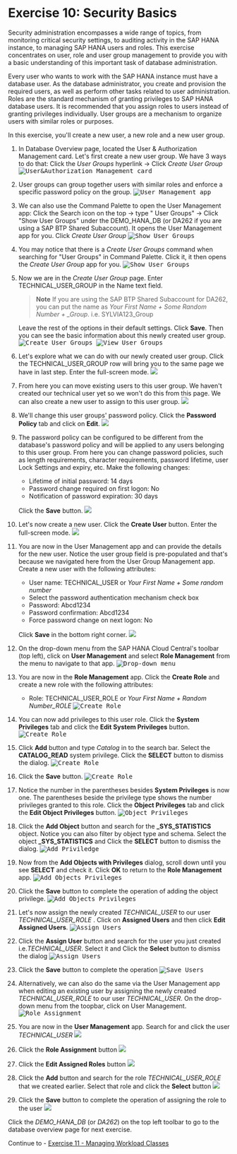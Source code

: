 # Exercise 10: Security Basics
Security administration encompasses a wide range of topics, from monitoring critical security settings, to auditing activity in the SAP HANA instance, to managing SAP HANA users and roles. This exercise concentrates on user, role and user group management to provide you with a basic understanding of this important task of database administration.

Every user who wants to work with the SAP HANA instance must have a database user. As the database administrator, you create and provision the required users, as well as perform other tasks related to user administration. Roles are the standard mechanism of granting privileges to SAP HANA database users. It is recommended that you assign roles to users instead of granting privileges individually. User groups are a mechanism to organize users with similar roles or purposes.

In this exercise, you'll create a new user, a new role and a new user group.

1. In Database Overview page, located the User & Authorization Management card.  Let's first create a new user group. We have 3 ways to do that: Click the *User Groups* hyperlink -> Click *Create User Group*
    <kbd>
    ![User&Authorization Management card](./images/1.png)
    </kbd>
    
2. User groups can group together users with similar roles and enforce a specific password policy on the group.
    <kbd>
    ![User Management app](./images/2.png)
    </kbd>

3. We can also use the Command Palette to open the User Management app:
    Click the Search icon on the top -> type " User Groups" -> Click "Show User Groups" under the DEMO_HANA_DB (or DA262 if you are using a SAP BTP Shared Subaccount). It opens the User Management app for you. Click *Create User Group*
    <kbd>
    ![Show User Groups](./images/3.png)
    </kbd>

4. You may notice that there is a *Create User Groups* command when searching for "User Groups" in Command Palette. Click it, it then opens the *Create User Group* app for you.
    <kbd>
    ![Show User Groups](./images/4.png)
    </kbd>

5. Now we are in the *Create User Group* page. Enter TECHNICAL_USER_GROUP in the Name text field. 
   
    > **Note**
    If you are using the SAP BTP Shared Subaccount for DA262, you can put the name as *Your First Name + Some Random Number + _Group*. i.e. SYLVIA123_Group


   Leave the rest of the options in their default settings. Click **Save**. Then you can see the basic information about this newly created user group.
    <kbd>
    ![Create User Groups](./images/5.png)
    </kbd>
    <kbd>
    ![View User Groups](./images/6.png)
    </kbd>

6. Let's explore what we can do with our newly created user group. Click the TECHNICAL_USER_GROUP row will bring you to the same page we have in last step. Enter the full-screen mode. 
   <kbd>
    ![](./images/7.png)
    </kbd>

7. From here you can move existing users to this user group. We haven't created our technical user yet so we won't do this from this page. We can also create a new user to assign to this user group.
    <kbd>
    ![](./images/8.png)
    </kbd>
8. We'll change this user groups' password policy. Click the **Password Policy** tab and click on **Edit**.
     <kbd>
    ![](./images/9.png)
    </kbd>

9. The password policy can be configured to be different from the database's password policy and will be applied to any users belonging to this user group. From here you can change password policies, such as length requirements, character requirements, password lifetime, user Lock Settings and expiry, etc. Make the following changes:

    * Lifetime of initial password: 14 days
    * Password change required on first logon: No
    * Notification of password expiration: 30 days

    Click the **Save** button.
    <kbd>
    ![](./images/10.png)
    </kbd>

10. Let's now create a new user. Click the **Create User** button. Enter the full-screen mode.
    <kbd>
    ![](./images/11.png)
    </kbd>

11. You are now in the User Management app and can provide the details for the new user. Notice the user group field is pre-populated and that's because we navigated here from the User Group Management app. Create a new user with the following attributes:

    * User name: TECHNICAL_USER or *Your First Name + Some random number* 
    * Select the password authentication mechanism check box
    * Password: Abcd1234
    * Password confirmation: Abcd1234
    * Force password change on next logon: No
   
    Click **Save** in the bottom right corner.
    <kbd>
    ![](./images/12.png)
    </kbd>

12.  On the drop-down menu from the SAP HANA Cloud Central's toolbar (top left), click on **User Management** and select **Role Management** from the menu to navigate to that app.
    <kbd>
    ![Drop-down menu](./images/13.png)
    </kbd>

13. You are now in the **Role Management** app. Click the **Create Role** and create a new role with the following attributes:
    * Role: TECHNICAL_USER_ROLE or *Your First Name + Random Number_ROLE*
        <kbd>
        ![Create Role](./images/14.png)
        </kbd>

14. You can now add privileges to this user role. Click the **System Privileges** tab and click the **Edit System Privileges** button.
    <kbd>
    ![Create Role](./images/15.png)
    </kbd>

15. Click **Add** button and type *Catalog* in to the search bar. Select the **CATALOG_READ** system privilege. Click the **SELECT** button to dismiss the dialog.
    <kbd>
    ![Create Role](./images/16.png)
    </kbd>

16.  Click the **Save** button. 
    <kbd>
    ![Create Role](./images/17.png)
    </kbd>

17. Notice the number in the parentheses besides **System Privileges** is now one. The parentheses beside the privilege type shows the number privileges granted to this role. Click the **Object Privileges** tab and click the **Edit Object Privileges** button.
    <kbd>
    ![Object Privileges](./images/18.png)
    </kbd>

18. Click the **Add Object** button and search for the **_SYS_STATISTICS** object. Notice you can also filter by object type and schema. Select the object **_SYS_STATISTICS** and Click the **SELECT** button to dismiss the dialog.
    <kbd>
    ![Add Priviledge](./images/19.png)
    </kbd>

19. Now from the **Add Objects with Privileges** dialog, scroll down until you see **SELECT** and check it. Click **OK** to return to the **Role Management** app.
    <kbd>
    ![Add Objects Privileges](./images/20.png)
    </kbd>

20. Click the **Save** button to complete the operation of adding the object privilege.
    <kbd>
    ![Add Objects Privileges](./images/21.png)
    </kbd>
21. Let's now assign the newly created *TECHNICAL_USER* to our user *TECHNICAL_USER_ROLE* . Click on **Assigned Users** and then click **Edit Assigned Users**.
    <kbd>
    ![Assign Users](./images/22.png)
    </kbd>
22. Click the **Assign User** button and search for the user you just created i.e.*TECHNICAL_USER*. Select it and Click the **Select** button to dismiss the dialog
    <kbd>
    ![Assign Users](./images/23.png)
    </kbd>

23.  Click the **Save** button to complete the operation
    <kbd>
    ![Save Users](./images/24.png)
    </kbd>
24.  Alternatively, we can also do the same via the User Management app when editing an existing user by assigning the newly created *TECHNICAL_USER_ROLE* to our user *TECHNICAL_USER*. On the drop-down menu from the toopbar, click on User Management.
     <kbd>
    ![Role Assignment](./images/25.png)
    </kbd>

25.  You are now in the **User Management** app. Search for and click the user *TECHNICAL_USER* 
    <kbd>
    ![](./images/26.png)
    </kbd>

26.  Click the **Role Assignment** button
     <kbd>
    ![](./images/27.png)
    </kbd>
27.  Click the **Edit Assigned Roles** button
     <kbd>
    ![](./images/28.png)
    </kbd>
28.  Click the **Add** button and search for the role *TECHNICAL_USER_ROLE* that we created earlier. Select that role and click the **Select** button
     <kbd>
    ![](./images/29.png)
    </kbd>

29.  Click the **Save** button to complete the operation of assigning the role to the user
     <kbd>
    ![](./images/30.png)
    </kbd>

Click the *DEMO_HANA_DB* (or *DA262*) on the top left toolbar to go to the database overview page for next exercise.

Continue to - [Exercise 11 - Managing Workload Classes](../ex11-Workload/README.md)
